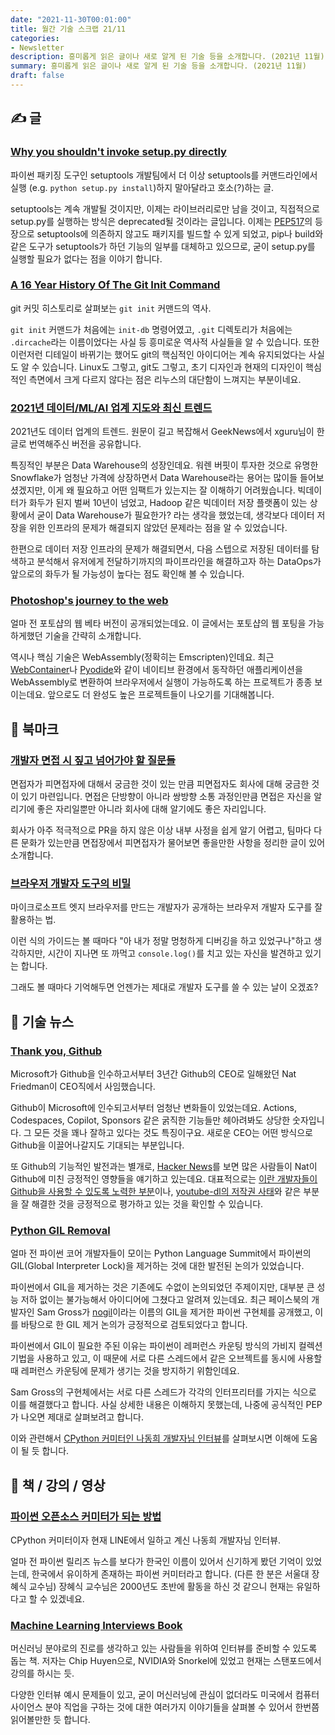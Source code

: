 ```yaml
---
date: "2021-11-30T00:01:00"
title: 월간 기술 스크랩 21/11
categories:
- Newsletter
description: 흥미롭게 읽은 글이나 새로 알게 된 기술 등을 소개합니다. (2021년 11월)
summary: 흥미롭게 읽은 글이나 새로 알게 된 기술 등을 소개합니다. (2021년 11월)
draft: false
---
```


## ✍️ 글

### [Why you shouldn't invoke setup.py directly](https://blog.ganssle.io/articles/2021/10/setup-py-deprecated.html)

파이썬 패키징 도구인 setuptools 개발팀에서 더 이상 setuptools를 커맨드라인에서 실행 (e.g. `python setup.py install`)하지
말아달라고 호소(?)하는 글.

setuptools는 계속 개발될 것이지만, 이제는 라이브러리로만 남을 것이고, 직접적으로 setup.py를 실행하는 방식은 deprecated될 것이라는 글입니다.
이제는 [PEP517](https://www.python.org/dev/peps/pep-0517/)의 등장으로 setuptools에 의존하지 않고도 패키지를 빌드할 수 있게 되었고,
pip나 build와 같은 도구가 setuptools가 하던 기능의 일부를 대체하고 있으므로, 굳이 setup.py를 실행할 필요가 없다는 점을 이야기 합니다.

### [A 16 Year History Of The Git Init Command](https://initialcommit.com/blog/history-git-init-command)

git 커밋 히스토리로 살펴보는 `git init` 커맨드의 역사.

`git init` 커맨드가 처음에는 `init-db` 명령어였고,
`.git` 디렉토리가 처음에는 `.dircache`라는 이름이었다는 사실 등
흥미로운 역사적 사실들을 알 수 있습니다.
또한 이런저런 디테일이 바뀌기는 했어도 git의 핵심적인 아이디어는 계속 유지되었다는 사실도 알 수 있습니다.
Linux도 그렇고, git도 그렇고, 초기 디자인과 현재의 디자인이 핵심적인 측면에서 크게 다르지 않다는 점은
리누스의 대단함이 느껴지는 부분이네요.

### [2021년 데이터/ML/AI 업계 지도와 최신 트렌드](https://news.hada.io/topic?id=5299)

2021년도 데이터 업계의 트렌드. 원문이 길고 복잡해서 GeekNews에서 xguru님이 한글로 번역해주신 버전을
공유합니다.

특징적인 부분은 Data Warehouse의 성장인데요. 워렌 버핏이 투자한 것으로 유명한 Snowflake가 엄청난 가격에
상장하면서 Data Warehouse라는 용어는 많이들 들어보셨겠지만, 이게 왜 필요하고 어떤 임팩트가 있는지는
잘 이해하기 어려웠습니다. 빅데이터가 화두가 된지 벌써 10년이 넘었고, Hadoop 같은 빅데이터 저장 플랫폼이 있는 상황에서
굳이 Data Warehouse가 필요한가? 라는 생각을 했었는데,
생각보다 데이터 저장을 위한 인프라의 문제가 해결되지 않았던 문제라는 점을 알 수 있었습니다.

한편으로 데이터 저장 인프라의 문제가 해결되면서,
다음 스텝으로 저장된 데이터를 탐색하고 분석해서 유저에게 전달하기까지의 파이프라인을 해결하고자 하는
DataOps가 앞으로의 화두가 될 가능성이 높다는 점도 확인해 볼 수 있습니다.

### [Photoshop's journey to the web](https://web.dev/ps-on-the-web/)

얼마 전 포토샵의 웹 베타 버전이 공개되었는데요.
이 글에서는 포토샵의 웹 포팅을 가능하게했던 기술을 간략히 소개합니다.

역시나 핵심 기술은 WebAssembly(정확히는 Emscripten)인데요.
최근 [WebContainer](https://blog.stackblitz.com/posts/introducing-webcontainers/)나 [Pyodide](https://pyodide.org)와 같이
네이티브 환경에서 동작하던 애플리케이션을 WebAssembly로 변환하여 브라우저에서 실행이 가능하도록 하는 프로젝트가 종종 보이는데요.
앞으로도 더 완성도 높은 프로젝트들이 나오기를 기대해봅니다.

## 📌 북마크

### [개발자 면접 시 짚고 넘어가야 할 질문들](https://hunj.dev/interview-questions/amp/)

면접자가 피면접자에 대해서 궁금한 것이 있는 만큼 피면접자도 회사에 대해 궁금한 것이 있기 마련입니다.
면접은 단방향이 아니라 쌍방향 소통 과정인만큼 면접은 자신을 알리기에 좋은 자리일뿐만 아니라 회사에 대해 알기에도 좋은 자리입니다.

회사가 아주 적극적으로 PR을 하지 않은 이상 내부 사정을 쉽게 알기 어렵고, 팀마다 다른 문화가 있는만큼
면접장에서 피면접자가 물어보면 좋을만한 사항을 정리한 글이 있어 소개합니다.

### [브라우저 개발자 도구의 비밀](https://christianheilmann.com/2021/11/01/developer-tools-secrets-that-shouldnt-be-secrets/)

마이크로소프트 엣지 브라우저를 만드는 개발자가 공개하는 브라우저 개발자 도구를 잘 활용하는 법.

이런 식의 가이드는 볼 때마다 "아 내가 정말 멍청하게 디버깅을 하고 있었구나"하고 생각하지만,
시간이 지나면 또 까먹고 `console.log()`를 치고 있는 자신을 발견하고 있기는 합니다.

그래도 볼 때마다 기억해두면 언젠가는 제대로 개발자 도구를  쓸 수 있는 날이 오겠죠?

## 📰 기술 뉴스

### [Thank you, Github](https://news.ycombinator.com/item?id=29095747)

Microsoft가 Github을 인수하고서부터 3년간 Github의 CEO로 일해왔던 Nat Friedman이 CEO직에서 사임했습니다.

Github이 Microsoft에 인수되고서부터 엄청난 변화들이 있었는데요.
Actions, Codespaces, Copilot, Sponsors 같은 굵직한 기능들만 헤아려봐도 상당한 숫자입니다.
그 모든 것을 꽤나 잘하고 있다는 것도 특징이구요.
새로운 CEO는 어떤 방식으로 Github을 이끌어나갈지도 기대되는 부분입니다.

또 Github의 기능적인 발전과는 별개로, [Hacker News](https://news.ycombinator.com/item?id=29095747)를 보면
많은 사람들이 Nat이 Github에 미친 긍정적인 영향들을 얘기하고 있는데요.
대표적으로는 [이란 개발자들이 Github을 사용할 수 있도록 노력한 부분](https://github.blog/2021-01-05-advancing-developer-freedom-github-is-fully-available-in-iran/)이나,
[youtube-dl의 저작권 사태](https://mobile.twitter.com/natfriedman/status/1328365679473426432)와 같은 부분을 잘 해결한 것을
긍정적으로 평가하고 있는 것을 확인할 수 있습니다.

### [Python GIL Removal](https://lukasz.langa.pl/5d044f91-49c1-4170-aed1-62b6763e6ad0/)

얼마 전 파이썬 코어 개발자들이 모이는 Python Language Summit에서
파이썬의 GIL(Global Interpreter Lock)을 제거하는 것에 대한 발전된 논의가 있었습니다.

파이썬에서 GIL을 제거하는 것은 기존에도 수없이 논의되었던 주제이지만,
대부분 큰 성능 저하 없이는 불가능해서 아이디어에 그쳤다고 알려져 있는데요.
최근 페이스북의 개발자인 Sam Gross가 [nogil](https://github.com/colesbury/nogil)이라는
이름의 GIL을 제거한 파이썬 구현체를 공개했고,
이를 바탕으로 한 GIL 제거 논의가 긍정적으로 검토되었다고 합니다.

파이썬에서 GIL이 필요한 주된 이유는 파이썬이
레퍼런스 카운팅 방식의 가비지 컬렉션 기법을 사용하고 있고,
이 때문에 서로 다른 스레드에서 같은 오브젝트를 동시에 사용할 때
레퍼런스 카운팅에 문제가 생기는 것을 방지하기 위함인데요.

Sam Gross의 구현체에서는 서로 다른 스레드가 각각의 인터프리터를 가지는 식으로 이를 해결했다고 합니다.
사실 상세한 내용은 이해하지 못했는데, 나중에 공식적인 PEP가 나오면 제대로 살펴보려고 합니다.

이와 관련해서 [CPython 커미터인 나동희 개발자님 인터뷰](https://www.youtube.com/watch?app=desktop&v=V18ceQO_JkM&feature=youtu.be)를
살펴보시면 이해에 도움이 될 듯 합니다.


<!-- ## ⚙️ 소프트웨어 / 프로젝트 -->

## 📙 책 / 강의 / 영상

### [파이썬 오픈소스 커미터가 되는 방법](https://m.youtube.com/watch?v=1goockl3wPs&feature=youtu.be)

CPython 커미터이자 현재 LINE에서 일하고 계신 나동희 개발자님 인터뷰.

얼마 전 파이썬 릴리즈 뉴스를 보다가 한국인 이름이 있어서 신기하게 봤던 기억이 있었는데,
한국에서 유이하게 존재하는 파이썬 커미터라고 합니다. (다른 한 분은 서울대 장혜식 교수님)
장혜식 교수님은 2000년도 초반에 활동을 하신 것 같으니 현재는 유일하다고 할 수 있겠네요.

### [Machine Learning Interviews Book](https://github.com/chiphuyen/ml-interviews-book)

머신러닝 분야로의 진로를 생각하고 있는 사람들을 위하여 인터뷰를 준비할 수 있도록 돕는 책.
저자는 Chip Huyen으로, NVIDIA와 Snorkel에 있었고 현재는 스탠포드에서 강의를 하시는 듯.

다양한 인터뷰 예시 문제들이 있고, 굳이 머신러닝에 관심이 없더라도 미국에서 컴퓨터 사이언스 분야 직업을 구하는 것에 대한
여러가지 이야기들을 살펴볼 수 있어서 한번쯤 읽어볼만한 듯 합니다.
